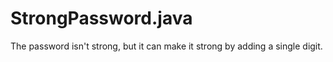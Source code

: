 # StrongPassword.java
The password isn't strong, but it can make it strong by adding a single digit.
